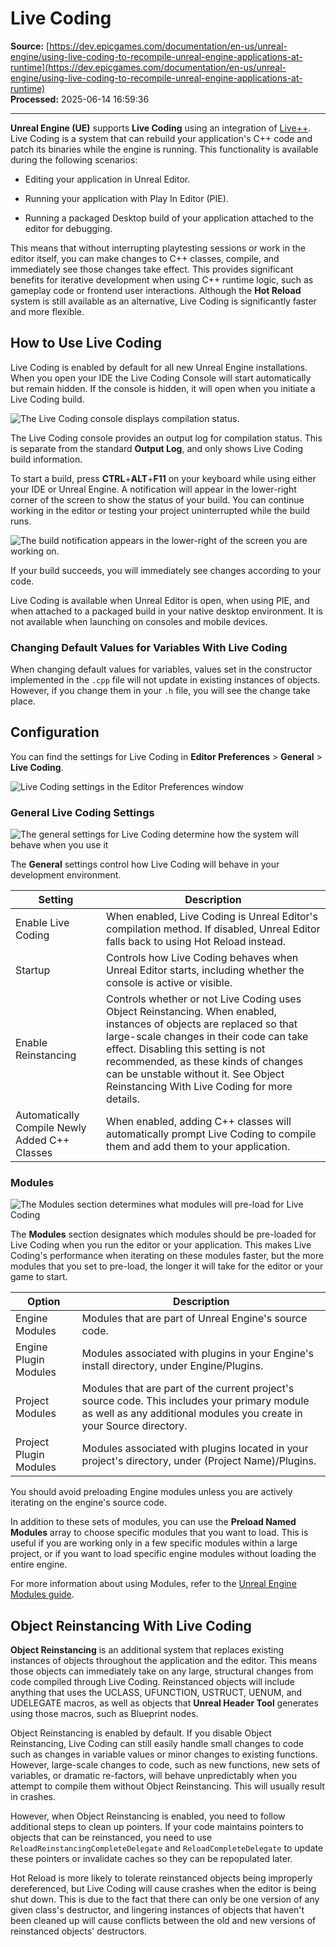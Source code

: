 # Live Coding

**Source:** [https://dev.epicgames.com/documentation/en-us/unreal-engine/using-live-coding-to-recompile-unreal-engine-applications-at-runtime](https://dev.epicgames.com/documentation/en-us/unreal-engine/using-live-coding-to-recompile-unreal-engine-applications-at-runtime)  
**Processed:** 2025-06-14 16:59:36

---

**Unreal Engine (UE)** supports **Live Coding** using an integration of [Live++](https://liveplusplus.tech/index.html). Live Coding is a system that can rebuild your application's C++ code and patch its binaries while the engine is running. This functionality is available during the following scenarios:

-   Editing your application in Unreal Editor.
    
-   Running your application with Play In Editor (PIE).
    
-   Running a packaged Desktop build of your application attached to the editor for debugging.
    

This means that without interrupting playtesting sessions or work in the editor itself, you can make changes to C++ classes, compile, and immediately see those changes take effect. This provides significant benefits for iterative development when using C++ runtime logic, such as gameplay code or frontend user interactions. Although the **Hot Reload** system is still available as an alternative, Live Coding is significantly faster and more flexible.

## How to Use Live Coding

Live Coding is enabled by default for all new Unreal Engine installations. When you open your IDE the Live Coding Console will start automatically but remain hidden. If the console is hidden, it will open when you initiate a Live Coding build.

![The Live Coding console displays compilation status.](https://d1iv7db44yhgxn.cloudfront.net/documentation/images/49efce63-d5d6-4fe4-92b5-c37f0fca4315/livecodingconsole.png)

The Live Coding console provides an output log for compilation status. This is separate from the standard **Output Log**, and only shows Live Coding build information.

To start a build, press **CTRL**+**ALT**+**F11** on your keyboard while using either your IDE or Unreal Engine. A notification will appear in the lower-right corner of the screen to show the status of your build. You can continue working in the editor or testing your project uninterrupted while the build runs.

![The build notification appears in the lower-right of the screen you are working on.](https://d1iv7db44yhgxn.cloudfront.net/documentation/images/1b3889de-8bfd-425a-8345-eddc536677f6/buildnotification.png)

If your build succeeds, you will immediately see changes according to your code.

Live Coding is available when Unreal Editor is open, when using PIE, and when attached to a packaged build in your native desktop environment. It is not available when launching on consoles and mobile devices.

### Changing Default Values for Variables With Live Coding

When changing default values for variables, values set in the constructor implemented in the `.cpp` file will not update in existing instances of objects. However, if you change them in your `.h` file, you will see the change take place.

## Configuration

You can find the settings for Live Coding in **Editor Preferences** > **General** > **Live Coding**.

![Live Coding settings in the Editor Preferences window](https://d1iv7db44yhgxn.cloudfront.net/documentation/images/e5aa8e0d-c183-4e9d-97e0-df3f4699d083/livecodingpreferences.png)

### General Live Coding Settings

![The general settings for Live Coding determine how the system will behave when you use it](https://d1iv7db44yhgxn.cloudfront.net/documentation/images/d76876b2-bd65-4d72-9863-005572c7a267/livecodinggeneralsettings.png)

The **General** settings control how Live Coding will behave in your development environment.

| Setting | Description |
| --- | --- |
| Enable Live Coding | When enabled, Live Coding is Unreal Editor's compilation method. If disabled, Unreal Editor falls back to using Hot Reload instead. |
| Startup | Controls how Live Coding behaves when Unreal Editor starts, including whether the console is active or visible. |
| Enable Reinstancing | Controls whether or not Live Coding uses Object Reinstancing. When enabled, instances of objects are replaced so that large-scale changes in their code can take effect. Disabling this setting is not recommended, as these kinds of changes can be unstable without it. See Object Reinstancing With Live Coding for more details. |
| Automatically Compile Newly Added C++ Classes | When enabled, adding C++ classes will automatically prompt Live Coding to compile them and add them to your application. |

### Modules

![The Modules section determines what modules will pre-load for Live Coding](https://d1iv7db44yhgxn.cloudfront.net/documentation/images/f57edb23-bb62-454e-aec0-0ba61b6ccdfb/livecodingmodulesettings.png)

The **Modules** section designates which modules should be pre-loaded for Live Coding when you run the editor or your application. This makes Live Coding's performance when iterating on these modules faster, but the more modules that you set to pre-load, the longer it will take for the editor or your game to start.

| Option | Description |
| --- | --- |
| Engine Modules | Modules that are part of Unreal Engine's source code. |
| Engine Plugin Modules | Modules associated with plugins in your Engine's install directory, under Engine/Plugins. |
| Project Modules | Modules that are part of the current project's source code. This includes your primary module as well as any additional modules you create in your Source directory. |
| Project Plugin Modules | Modules associated with plugins located in your project's directory, under (Project Name)/Plugins. |

You should avoid preloading Engine modules unless you are actively iterating on the engine's source code.

In addition to these sets of modules, you can use the **Preload Named Modules** array to choose specific modules that you want to load. This is useful if you are working only in a few specific modules within a large project, or if you want to load specific engine modules without loading the entire engine.

For more information about using Modules, refer to the [Unreal Engine Modules guide](/documentation/en-us/unreal-engine/unreal-engine-modules).

## Object Reinstancing With Live Coding

**Object Reinstancing** is an additional system that replaces existing instances of objects throughout the application and the editor. This means those objects can immediately take on any large, structural changes from code compiled through Live Coding. Reinstanced objects will include anything that uses the UCLASS, UFUNCTION, USTRUCT, UENUM, and UDELEGATE macros, as well as objects that **Unreal Header Tool** generates using those macros, such as Blueprint nodes.

Object Reinstancing is enabled by default. If you disable Object Reinstancing, Live Coding can still easily handle small changes to code such as changes in variable values or minor changes to existing functions. However, large-scale changes to code, such as new functions, new sets of variables, or dramatic re-factors, will behave unpredictably when you attempt to compile them without Object Reinstancing. This will usually result in crashes.

However, when Object Reinstancing is enabled, you need to follow additional steps to clean up pointers. If your code maintains pointers to objects that can be reinstanced, you need to use `ReloadReinstancingCompleteDelegate` and `ReloadCompleteDelegate` to update these pointers or invalidate caches so they can be repopulated later.

Hot Reload is more likely to tolerate reinstanced objects being improperly dereferenced, but Live Coding will cause crashes when the editor is being shut down. This is due to the fact that there can only be one version of any given class's destructor, and lingering instances of objects that haven't been cleaned up will cause conflicts between the old and new versions of reinstanced objects' destructors.